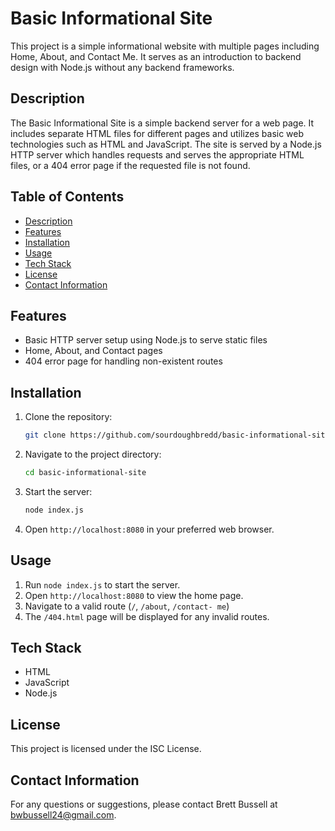 # Basic Informational Site

This project is a simple informational website with multiple pages including Home, About, and Contact Me. It serves as an introduction to backend design with Node.js without any backend frameworks.

## Description

The Basic Informational Site is a simple backend server for a web page. It includes separate HTML files for different pages and utilizes basic web technologies such as HTML and JavaScript. The site is served by a Node.js HTTP server which handles requests and serves the appropriate HTML files, or a 404 error page if the requested file is not found.

## Table of Contents

- [Description](#description)
- [Features](#features)
- [Installation](#installation)
- [Usage](#usage)
- [Tech Stack](#tech-stack)
- [License](#license)
- [Contact Information](#contact-information)

## Features

- Basic HTTP server setup using Node.js to serve static files
- Home, About, and Contact pages
- 404 error page for handling non-existent routes

## Installation

1. Clone the repository:
   ```sh
   git clone https://github.com/sourdoughbredd/basic-informational-site.git
   ```
2. Navigate to the project directory:
   ```sh
   cd basic-informational-site
   ```
3. Start the server:
   ```sh
   node index.js
   ```
4. Open `http://localhost:8080` in your preferred web browser.

## Usage

1. Run `node index.js` to start the server.
2. Open `http://localhost:8080` to view the home page.
3. Navigate to a valid route (`/`, `/about`, `/contact- me`)
4. The `/404.html` page will be displayed for any invalid routes.

## Tech Stack

- HTML
- JavaScript
- Node.js

## License

This project is licensed under the ISC License.

## Contact Information

For any questions or suggestions, please contact Brett Bussell at [bwbussell24@gmail.com](mailto:bwbussell24@gmail.com).

